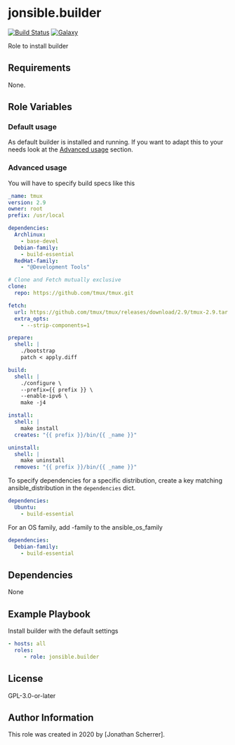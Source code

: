 # jonsible.builder

[![Build Status](https://travis-ci.com/jonsible/builder.svg?branch=master)](https://travis-ci.com/jonsible/builder)
[![Galaxy](https://img.shields.io/badge/galaxy-jonsible.builder-blue.svg)](https://galaxy.ansible.com/jonsible/builder/)

Role to install builder

## Requirements

None.

## Role Variables

### Default usage

As default builder is installed and running.
If you want to adapt this to your needs look at the [Advanced usage](#advanced-usage) section.

### Advanced usage

You will have to specify build specs like this
```yaml
_name: tmux
version: 2.9
owner: root
prefix: /usr/local

dependencies:
  Archlinux:
    - base-devel
  Debian-family:
    - build-essential
  RedHat-family:
    - "@Development Tools"

# Clone and Fetch mutually exclusive
clone:
  repo: https://github.com/tmux/tmux.git

fetch:
  url: https://github.com/tmux/tmux/releases/download/2.9/tmux-2.9.tar.gz
  extra_opts:
    - --strip-components=1

prepare:
  shell: |
    ./bootstrap
    patch < apply.diff

build:
  shell: |
    ./configure \
    --prefix={{ prefix }} \
    --enable-ipv6 \
    make -j4

install:
  shell: |
    make install
  creates: "{{ prefix }}/bin/{{ _name }}"

uninstall:
  shell: |
    make uninstall
  removes: "{{ prefix }}/bin/{{ _name }}"
```

To specify dependencies for a specific distribution, create a key matching ansible_distribution in the `dependencies` dict.
```yaml
dependencies:
  Ubuntu:
    - build-essential
```
For an OS family, add -family to the ansible_os_family
```yaml
dependencies:
  Debian-family:
    - build-essential
```

## Dependencies

None

## Example Playbook

Install builder with the default settings
```yaml
- hosts: all
  roles:
     - role: jonsible.builder
```

## License

GPL-3.0-or-later

## Author Information

This role was created in 2020 by [Jonathan Scherrer].
